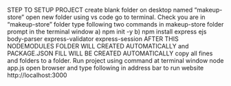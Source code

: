 STEP TO SETUP PROJECT 
 create blank folder on desktop named “makeup-store” 
 open new folder using vs code 
 go to terminal. Check you are in “makeup-store” folder 
 type following two commands in makeup-store folder prompt in the terminal window 
a) npm init -y 
b) npm install express ejs body-parser express-validator express-session 
 AFTER THIS NODEMODULES FOLDER WILL CREATED AUTOMATICALLY and 
PACKAGE.JSON FILL WILL BE CREATED AUTOMATICALLY 
 copy all fines and folders to a folder.
Run project using command at terminal window 
node app.js 
 open browser and type following in address bar to run website 
http://localhost:3000

